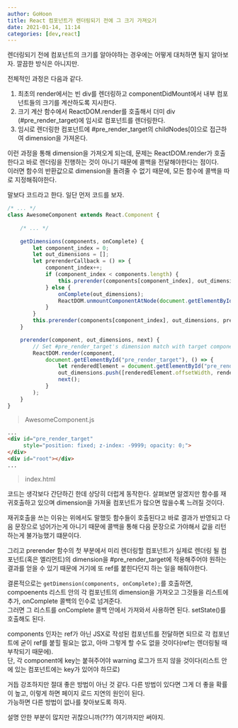 ```yaml
---
author: GoHoon
title: React 컴포넌트가 렌더링되기 전에 그 크기 가져오기
date: 2021-01-14, 11:14
categories: [dev,react]
---
```

렌더링되기 전에 컴포넌트의 크기를 알아야하는 경우에는 어떻게 대처하면 될지 알아보자. 깔끔한 방식은 아니지만.   
<!-- Excerpt -->

전체적인 과정은 다음과 같다.
1. 최초의 render에서는 빈 div를 렌더링하고 componentDidMount에서 내부 컴포넌트들의 크기를 계산하도록 지시한다.
2. 크기 계산 함수에서 ReactDOM.render를 호출해서 더미 div (#pre_render_target)에 임시로 컴포넌트를 렌더링한다.
3. 임시로 렌더링한 컴포넌트에 #pre_render_target의 childNodes[0]으로 접근하여 dimension을 가져온다.

이런 과정을 통해 dimension을 가져오게 되는데, 문제는 ReactDOM.render가 호출한다고 바로 렌더링을 진행하는 것이 아니기 때문에 콜백을 전달해야한다는 점이다.   
이러면 함수의 반환값으로 dimension을 돌려줄 수 없기 때문에, 모든 함수에 콜백을 따로 지정해줘야한다.   

말보다 코드라고 한다. 일단 먼저 코드를 보자.

```javascript
/* ... */
class AwesomeComponent extends React.Component {
    
    /* ... */
    
    getDimensions(components, onComplete) {
        let component_index = 0;
        let out_dimensions = [];
        let prerenderCallback = () => {
            component_index++;
            if (component_index < components.length) {
                this.prerender(components[component_index], out_dimensions, prerenderCallback);
            } else {
                onComplete(out_dimensions);
                ReactDOM.unmountComponentAtNode(document.getElementById("pre_render_target"));
            }
        }
        this.prerender(components[component_index], out_dimensions, prerenderCallback);
    }

    prerender(component, out_dimensions, next) {
        // Set #pre_render_target's dimension match with target component's parent's dimension here.
        ReactDOM.render(component,
            document.getElementById("pre_render_target"), () => {
                let renderedElement = document.getElementById("pre_render_target").childNodes[0];
                out_dimensions.push([renderedElement.offsetWidth, renderedElement.offsetHeight]);
                next();
            }
        );
    }
}
```
> AwesomeComponent.js

```html
...
<div id="pre_render_target" 
     style="position: fixed; z-index: -9999; opacity: 0;">
</div>
<div id="root"></div>
...
```
> index.html

코드는 생각보다 간단하긴 한데 상당히 더럽게 동작한다. 살펴보면 알겠지만 함수를 재귀호출하고 있으며 dimension을 가져올 컴포넌트가 많으면 많을수록 느려질 것이다.   

재귀호출을 쓰는 이유는 위에서도 말했듯 함수들이 호출된다고 바로 결과가 반영되고 다음 문장으로 넘어가는게 아니기 때문에 콜백을 통해 다음 문장으로 가야해서 값을 리턴하는게 불가능했기 떄문이다.   

그리고 prerender 함수의 첫 부분에서 미리 렌더링할 컴포넌트가 실제로 렌더링 될 컴포넌트(혹은 엘리먼트)의 dimension을 #pre_render_target에 적용해주어야 원하는 결과를
얻을 수 있기 때문에 거기에 또 ref를 붙힌다던지 하는 일을 해줘야한다.   

결론적으로는 `getDimension(components, onComplete);`를 호출하면, compoenents 리스트 안의 각 컴포넌트의 dimension을 가져오고 그것들을 리스트에 추가,
onComplete 콜백의 인수로 넘겨준다.   
그러면 그 리스트를 onComplete 콜백 안에서 가져와서 사용하면 된다. setState()를 호출해도 된다.   

components 인자는 ref가 아닌 JSX로 작성된 컴포넌트를 전달하면 되므로 각 컴포넌트에 굳이 ref를 붙힐 필요는 없고, 아마 그렇게 할 수도 없을 것이다(ref는 렌더링될 때 부착되기 때문에).   
단, 각 component에 key는 붙혀주어야 warning 로그가 뜨지 않을 것이다(리스트 안에 있는 컴포넌트에는 key가 있어야 하므로)   

거듭 강조하지만 절대 좋은 방법이 아닌 것 같다. 다른 방법이 있다면 그게 더 좋을 확률이 높고, 이렇게 하면 페이지 로드 지연의 원인이 된다.   
가능하면 다른 방법이 없나를 찾아보도록 하자.   

설명 안한 부분이 많지만 귀찮으니까(???) 여기까지만 써야지.
